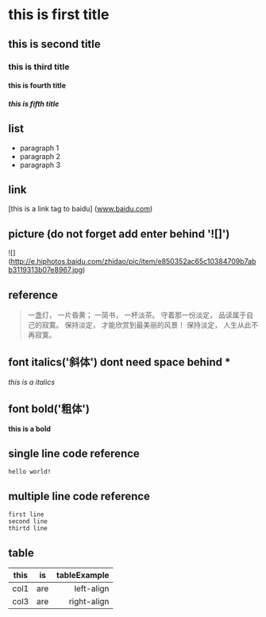 # this is first title
## this is second title
### this is third title
#### this is fourth title
##### this is fifth title

## list
- paragraph 1
- paragraph 2
- paragraph 3

## link
[this is a link tag to baidu] (www.baidu.com)
## picture (do not forget add enter behind '![]')
![]
(http://e.hiphotos.baidu.com/zhidao/pic/item/e850352ac65c10384709b7abb3119313b07e8967.jpg)

## reference
> 一盏灯， 一片昏黄； 一简书， 一杯淡茶。 守着那一份淡定， 品读属于自己的寂寞。 保持淡定， 才能欣赏到最美丽的风景！ 保持淡定， 人生从此不再寂寞。

## font italics('斜体') dont need space behind * 
*this is a italics*

## font bold('粗体')
**this is a bold**

## single line code reference 
`hello world!`

## multiple line code reference
```
first line
second line 
thirtd line
```
## table 
| this  | is  | tableExample|
| ------------- |:-------------:| -----:|
| col1  | are  |left-align |
|  col3|  are | right-align|
